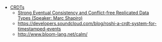 * [CRDTs](https://www.google.com/search?q=crdt&ie=UTF-8&oe=UTF-8)
  * [Strong Eventual Consistency and Conflict-free Replicated Data Types (Speaker: Marc Shapiro)](http://research.microsoft.com/apps/video/default.aspx?id=153540&r=1)
  * https://developers.soundcloud.com/blog/roshi-a-crdt-system-for-timestamped-events
  * http://www.bloom-lang.net/calm/
